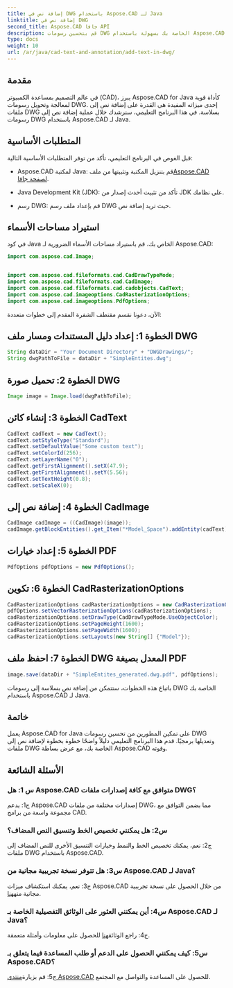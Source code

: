 ```yaml
---
title: إضافة نص في DWG باستخدام Aspose.CAD لـ Java
linktitle: إضافة نص في DWG
second_title: Aspose.CAD جافا API
description: قم بتحسين رسومات DWG الخاصة بك بسهولة باستخدام Aspose.CAD لـ Java. أضف نصًا بسلاسة باستخدام دليلنا المفصّل خطوة بخطوة.
type: docs
weight: 10
url: /ar/java/cad-text-and-annotation/add-text-in-dwg/
---
```

## مقدمة

في عالم التصميم بمساعدة الكمبيوتر (CAD)، يبرز Aspose.CAD for Java كأداة قوية لمعالجة وتحويل رسومات DWG. إحدى ميزاته المفيدة هي القدرة على إضافة نص إلى ملفات DWG بسلاسة. في هذا البرنامج التعليمي، سنرشدك خلال عملية إضافة نص إلى رسومات DWG باستخدام Aspose.CAD لـ Java.

## المتطلبات الأساسية

قبل الغوص في البرنامج التعليمي، تأكد من توفر المتطلبات الأساسية التالية:

-  Aspose.CAD لمكتبة Java: قم بتنزيل المكتبة وتثبيتها من ملف[Aspose.CAD لصفحة جافا](https://releases.aspose.com/cad/java/).

- Java Development Kit (JDK): تأكد من تثبيت أحدث إصدار من JDK على نظامك.

- رسم DWG: قم بإعداد ملف رسم DWG حيث تريد إضافة نص.

## استيراد مساحات الأسماء

في كود Java الخاص بك، قم باستيراد مساحات الأسماء الضرورية لـ Aspose.CAD:

```java
import com.aspose.cad.Image;


import com.aspose.cad.fileformats.cad.CadDrawTypeMode;
import com.aspose.cad.fileformats.cad.CadImage;
import com.aspose.cad.fileformats.cad.cadobjects.CadText;
import com.aspose.cad.imageoptions.CadRasterizationOptions;
import com.aspose.cad.imageoptions.PdfOptions;
```

الآن، دعونا نقسم مقتطف الشفرة المقدم إلى خطوات متعددة:

## الخطوة 1: إعداد دليل المستندات ومسار ملف DWG

```java
String dataDir = "Your Document Directory" + "DWGDrawings/";
String dwgPathToFile = dataDir + "SimpleEntites.dwg";
```

## الخطوة 2: تحميل صورة DWG

```java
Image image = Image.load(dwgPathToFile);
```

## الخطوة 3: إنشاء كائن CadText

```java
CadText cadText = new CadText();
cadText.setStyleType("Standard");
cadText.setDefaultValue("Some custom text");
cadText.setColorId(256);
cadText.setLayerName("0");
cadText.getFirstAlignment().setX(47.9);
cadText.getFirstAlignment().setY(5.56);
cadText.setTextHeight(0.8);
cadText.setScaleX(0);
```

## الخطوة 4: إضافة نص إلى CadImage

```java
CadImage cadImage = ((CadImage)(image));
cadImage.getBlockEntities().get_Item("*Model_Space").addEntity(cadText);
```

## الخطوة 5: إعداد خيارات PDF

```java
PdfOptions pdfOptions = new PdfOptions();
```

## الخطوة 6: تكوين CadRasterizationOptions

```java
CadRasterizationOptions cadRasterizationOptions = new CadRasterizationOptions();
pdfOptions.setVectorRasterizationOptions(cadRasterizationOptions);
cadRasterizationOptions.setDrawType(CadDrawTypeMode.UseObjectColor);
cadRasterizationOptions.setPageHeight(1600);
cadRasterizationOptions.setPageWidth(1600);
cadRasterizationOptions.setLayouts(new String[] {"Model"});
```

## الخطوة 7: احفظ ملف DWG المعدل بصيغة PDF

```java
image.save(dataDir + "SimpleEntites_generated.dwg.pdf", pdfOptions);
```

باتباع هذه الخطوات، ستتمكن من إضافة نص بسلاسة إلى رسومات DWG الخاصة بك باستخدام Aspose.CAD لـ Java.

## خاتمة

يعمل Aspose.CAD for Java على تمكين المطورين من تحسين رسومات DWG وتعديلها برمجيًا. قدم هذا البرنامج التعليمي دليلاً واضحًا خطوة بخطوة لإضافة نص إلى ملفات DWG الخاصة بك، مع عرض بساطة Aspose.CAD وقوته.

## الأسئلة الشائعة

### س 1: هل Aspose.CAD متوافق مع كافة إصدارات ملفات DWG؟

ج1: يدعم Aspose.CAD إصدارات مختلفة من ملفات DWG، مما يضمن التوافق مع مجموعة واسعة من برامج CAD.

### س2: هل يمكنني تخصيص الخط وتنسيق النص المضاف؟

ج2: نعم، يمكنك تخصيص الخط والنمط وخيارات التنسيق الأخرى للنص المضاف إلى ملفات DWG باستخدام Aspose.CAD.

### س3: هل تتوفر نسخة تجريبية مجانية من Aspose.CAD لـ Java؟

 ج3: نعم، يمكنك استكشاف ميزات Aspose.CAD من خلال الحصول على نسخة تجريبية مجانية منه[هنا](https://releases.aspose.com/).

### س4: أين يمكنني العثور على الوثائق التفصيلية الخاصة بـ Aspose.CAD لـ Java؟

 ج4: راجع الوثائق[هنا](https://reference.aspose.com/cad/java/) للحصول على معلومات وأمثلة متعمقة.

### س5: كيف يمكنني الحصول على الدعم أو طلب المساعدة فيما يتعلق بـ Aspose.CAD؟

ج5: قم بزيارة[منتدى Aspose.CAD](https://forum.aspose.com/c/cad/19) للحصول على المساعدة والتواصل مع المجتمع.